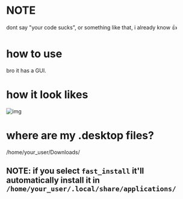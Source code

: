 # NOTE

dont say "your code sucks", or something like that, i already know 👍

# how to use
bro it has a GUI.

# how it look likes

![img](https://i.imgur.com/tnlZSC7.png)

# where are my .desktop files?

/home/your_user/Downloads/

## NOTE: if you select `fast_install` it'll automatically install it in `/home/your_user/.local/share/applications/`

